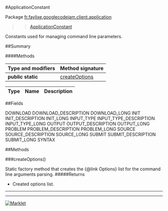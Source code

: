 #ApplicationConstant

Package [fr.faylixe.googlecodejam.client.application](README.md)<br>
>  > [ApplicationConstant](ApplicationConstant.md)

<p>Constants used for managing command
 line parameters.</p>

##Summary

####Methods

Type and modifiers | Method signature
 --- | --- 
**public static**  | [createOptions](#createoptions)

Type | Name | Description
 --- | --- | --- 


##Fields

DOWNLOAD
DOWNLOAD_DESCRIPTION
DOWNLOAD_LONG
INIT
INIT_DESCRIPTION
INIT_LONG
INPUT_TYPE
INPUT_TYPE_DESCRIPTION
INPUT_TYPE_LONG
OUTPUT
OUTPUT_DESCRIPTION
OUTPUT_LONG
PROBLEM
PROBLEM_DESCRIPTION
PROBLEM_LONG
SOURCE
SOURCE_DESCRIPTION
SOURCE_LONG
SUBMIT
SUBMIT_DESCRIPTION
SUBMIT_LONG
SYNTAX

##Methods

###createOptions()


Static factory method that creates the {@link Options} list
 for the command line arguments parsing.
#####Returns


* Created options list.

---
---
[![Marklet](https://img.shields.io/badge/Generated%20by-Marklet-green.svg)](https://github.com/Faylixe/marklet)